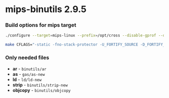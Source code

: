 # mips-binutils 2.9.5
### Build options for mips target
```sh
./configure --target=mips-linux --prefix=/opt/cross --disable-gprof --disable-gdb --disable-werror --host=i386-pc-linux --build=i386-pc-linux

make CFLAGS="-static -fno-stack-protector -U_FORTIFY_SOURCE -D_FORTIFY_SOURCE=0"
```

### Only needed files

- **ar** - `binutils/ar`
- **as** - `gas/as-new`
- **ld** - `ld/ld-new`
- **strip** - `binutils/strip-new`
- **objcopy** - `binutils/objcopy`
